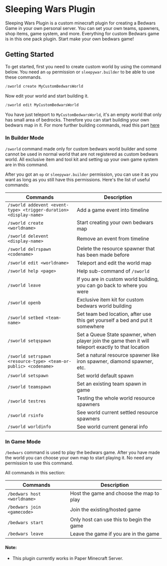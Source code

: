 # Sleeping Wars Plugin
 Sleeping Wars Plugin is a custom minecraft plugin for creating a Bedwars Game in your own personal server. You can set your own teams, spawners, shop items, game system, and more. Everything for custom Bedwars game is in this one pack plugin. Start make your own bedwars game! 
 
## Getting Started
 To get started, first you need to create custom world by using the command below. You need an `op` permission or `sleepywar.builder` to be able to use these commands.

```python
/sworld create MyCustomBedwarsWorld
```

 Now edit your world and start building it.
 
```python
/sworld edit MyCustomBedwarsWorld
```

 You have just teleport to `MyCustomBedwarsWorld`, it's an empty world that only has small area of bedrocks. Therefore you can start building your own bedwars map in it. For more further building commands, read this part [here](https://github.com/JonasT4n/Sleeping-Wars-Plugin#in-builder-mode)


### In Builder Mode
 `/sworld` command made only for custom bedwars world builder and some cannot be used in normal world that are not registered as custom bedwars world. All exclusive item and tool kit and setting up your own game system are in this command.

 After you got an `op` or `sleepywar.builder` permission, you can use it as you want as long as you still have this permissions. Here's the list of useful commands:

|Commands|Description|
|--------|-----------|
|`/sworld addevent <event-type> <trigger-duration> <display-name>`|Add a game event into timeline|
|`/sworld create <worldname>`|Start creating your own bedwars map|
|`/sworld delevent <display-name>`|Remove an event from timeline|
|`/sworld delrspawn <codename>`|Delete the resource spawner that has been made before|
|`/sworld edit <worldname>`|Teleport and edit the world map|
|`/sworld help <page>`|Help sub-command of `/sworld`|
|`/sworld leave`|If you are in custom world building, you can go back to where you were|
|`/sworld openb`|Exclusive item kit for custom bedwars world building|
|`/sworld setbed <team-name>`|Set team bed location, after use this get yourself a bed and put it somewhere|
|`/sworld setqspawn`|Set a Queue State spawner, when player join the game then it will teleport exactly to that location|
|`/sworld setrspawn <resource-type> <team-or-public> <codename>`|Set a natural resource spawner like iron spawner, diamond spawner, etc.|
|`/sworld setspawn`|Set world default spawn|
|`/sworld teamspawn`|Set an existing team spawn in game|
|`/sworld testres`|Testing the whole world resource spawners|
|`/sworld rsinfo`|See world current settled resource spawners|
|`/sworld worldinfo`|See world current general info|

### In Game Mode
 `/bedwars` command is used to play the bedwars game. After you have made the world you can choose your own map to start playing it. No need any permission to use this command.

 All commands in this section:

|Commands|Description|
|--------|-----------|
|`/bedwars host <worldname>`|Host the game and choose the map to play|
|`/bedwars join <gamecode>`|Join the existing/hosted game|
|`/bedwars start`|Only host can use this to begin the game|
|`/bedwars leave`|Leave the game if you are in the game|

#### Note: 
 - This plugin currently works in Paper Minecraft Server.
 
 

